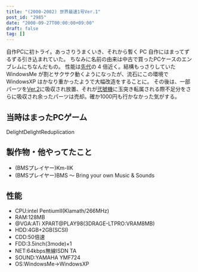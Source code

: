 ```yaml
---
title: "(2000-2002) 世界最速1号Ver.1"
post_id: "2985"
date: "2000-09-27T00:00:00+09:00"
draft: false
tag: []
---
```



自作PCに初トライ。あっさりうまくいき、それから暫く PC 自作にはまってずるずる引き込まれていた。 ちなみに名前の由来は中古で買ったPCケースのエンブレムにちなんだもの。 性能は[先代](/brezza5100cx)の 4 倍近く。結構もっさりしていた WindowsMe が割とサクサク動くようになったが、流石にこの環境で WindowsXP はかなり重かったようで大幅改造をすることに。  その後は、一部パーツを[Ver.2](/Homebuilt-2)に吸収され放置、それが[弐號機](/Homebuilt-3)に玉突き転属される際不足分をさらに吸収され余ったパーツは売却。確か1000円も行かなかった気がする。
## 当時はまったPCゲーム
DelightDelightReduplication
## 製作物・他やってたこと


  * (BMSプレイヤー)Km-IIK
  * (BMSプレイヤー)BMS ～ Bring your own Music & Sounds
## 性能

  * CPU:intel PentiumII(Klamath/266MHz)
  * RAM:128MB
  * @VGA:ATi XPART@PLAY98(3DRAGE-LTPRO:VRAM8MB)
  * HDD:4GB+2GB(SCSI)
  * CDD:50倍速
  * FDD:3.5inch(3mode)×1
  * NET:64kbps無線ISDN TA
  * SOUND:YAMAHA YMF724
  * OS:WindowsMe→WindowsXP
